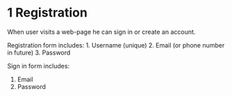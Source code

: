 # 1 Registration

When user visits a web-page he can sign in or create an account.

Registration form includes: 1. Username (unique) 2. Email (or phone number in future) 3. Password

Sign in form includes:

1. Email
2. Password
